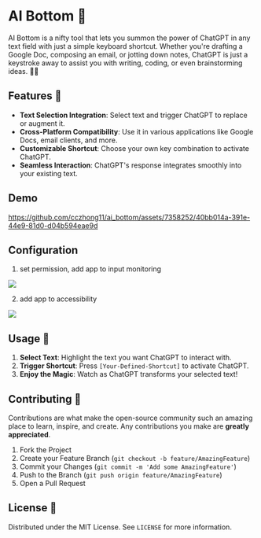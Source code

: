 # AI Bottom 🚀

AI Bottom is a nifty tool that lets you summon the power of ChatGPT in any text field with just a simple keyboard shortcut. Whether you're drafting a Google Doc, composing an email, or jotting down notes, ChatGPT is just a keystroke away to assist you with writing, coding, or even brainstorming ideas. 🤖✨

## Features 🌟

- **Text Selection Integration**: Select text and trigger ChatGPT to replace or augment it.
- **Cross-Platform Compatibility**: Use it in various applications like Google Docs, email clients, and more.
- **Customizable Shortcut**: Choose your own key combination to activate ChatGPT.
- **Seamless Interaction**: ChatGPT's response integrates smoothly into your existing text.

## Demo



https://github.com/cczhong11/ai_bottom/assets/7358252/40bb014a-391e-44e9-81d0-d04b594eae9d


## Configuration

1. set permission, add app to input monitoring

![](https://tczimg.s3.amazonaws.com/vscode/578057803a4d47c7b20473ec92c52c29.png)

2. add app to accessibility

![](https://tczimg.s3.amazonaws.com/vscode/2c37ba1883d84bffad4b37bf3b318c6c.png)


## Usage 📖

1. **Select Text**: Highlight the text you want ChatGPT to interact with.
2. **Trigger Shortcut**: Press `[Your-Defined-Shortcut]` to activate ChatGPT.
3. **Enjoy the Magic**: Watch as ChatGPT transforms your selected text!

## Contributing 🤝

Contributions are what make the open-source community such an amazing place to learn, inspire, and create. Any contributions you make are **greatly appreciated**.

1. Fork the Project
2. Create your Feature Branch (`git checkout -b feature/AmazingFeature`)
3. Commit your Changes (`git commit -m 'Add some AmazingFeature'`)
4. Push to the Branch (`git push origin feature/AmazingFeature`)
5. Open a Pull Request

## License 📜

Distributed under the MIT License. See `LICENSE` for more information.


